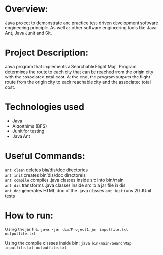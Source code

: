 # Overview:
Java project to demonstrate and practice test-driven development software engineering principle. As well as other software engineering tools like Java Ant, Java Junit and Git.

# Project Description:
Java program that implements a Searchable Flight Map. Program determines  the route to each city that can be reached from the origin city with the associated total cost. At the end, the program outputs the flight route from the origin city to each reachable city and the associated total cost.

# Technologies used
- Java
- Algorthims (BFS)
- Junit for testing
- Java Ant

# Useful Commands:
```ant clean``` deletes bin/dis/doc directories<br />
```ant init``` creates bin/dis/doc directoreis<br />
```ant compile``` compiles .java classes inside src into bin/main<br />
```ant dis``` transforms .java classes inside src to a jar file in dis<br />
```ant doc``` generates HTML doc of the .java classes
```ant test``` runs 20 JUnit tests


# How to run:
Using the jar file:
```java -jar dis/Project1.jar inputfile.txt outputfile.txt```<br />

Using the compile classes inside bin:
```java bin/main/SearchMap inputfile.txt outputfile.txt```<br />
